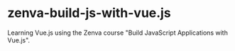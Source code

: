 # zenva-build-js-with-vue.js
Learning Vue.js using the Zenva course "Build JavaScript Applications with Vue.js".
